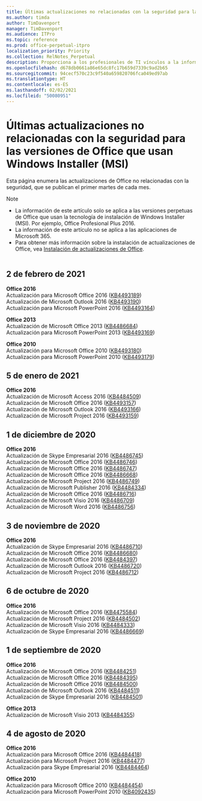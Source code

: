 ```yaml
---
title: Últimas actualizaciones no relacionadas con la seguridad para las versiones de Office que usan Windows Installer (MSI)
ms.author: timda
author: TimDavenport
manager: TimDavenport
ms.audience: ITPro
ms.topic: reference
ms.prod: office-perpetual-itpro
localization_priority: Priority
ms.collection: RelNotes_Perpetual
description: Proporciona a los profesionales de TI vínculos a la información de las últimas actualizaciones no relacionadas con la seguridad de las versiones perpetuas de Office 2016, Office 2013 y Office 2010.
ms.openlocfilehash: d678db0661a86e65dc8fc17b659d7339c9ad2b65
ms.sourcegitcommit: 94cecf570c23c9f540a659820706fca049ed97ab
ms.translationtype: HT
ms.contentlocale: es-ES
ms.lasthandoff: 02/02/2021
ms.locfileid: "50080951"
---
```

# <a name="latest-non-security-updates-for-versions-of-office-that-use-windows-installer-msi"></a>Últimas actualizaciones no relacionadas con la seguridad para las versiones de Office que usan Windows Installer (MSI)

Esta página enumera las actualizaciones de Office no relacionadas con la seguridad, que se publican el primer martes de cada mes.

> [!NOTE]
> - La información de este artículo solo se aplica a las versiones perpetuas de Office que usan la tecnología de instalación de Windows Installer (MSI). Por ejemplo, Office Profesional Plus 2016.
> - La información de este artículo no se aplica a las aplicaciones de Microsoft 365.
> - Para obtener más información sobre la instalación de actualizaciones de Office, vea [Instalación de actualizaciones de Office](https://support.office.com/article/2ab296f3-7f03-43a2-8e50-46de917611c5).
<br/><br/>

## <a name="february-2-2021"></a>2 de febrero de 2021
**Office 2016**<br/>
Actualización para Microsoft Office 2016 ([KB4493189](https://support.microsoft.com/help/4493189)) </br> Actualización de Microsoft Outlook 2016 ([KB4493190](https://support.microsoft.com/help/4493190)) </br> Actualización para Microsoft PowerPoint 2016 ([KB4493164](https://support.microsoft.com/help/4493164)) </br> 

**Office 2013**<br/>
Actualización de Microsoft Office 2013 ([KB4486684](https://support.microsoft.com/help/4486684)) </br>
Actualización para Microsoft PowerPoint 2013 ([KB4493169](https://support.microsoft.com/help/4493169)) </br>

**Office 2010**<br/>
Actualización para Microsoft Office 2010 ([KB4493180](https://support.microsoft.com/help/4493180)) </br>
Actualización para Microsoft PowerPoint 2010 ([KB4493179](https://support.microsoft.com/help/4493179))</br>


## <a name="january-5-2021"></a>5 de enero de 2021
**Office 2016**</br>
Actualización de Microsoft Access 2016 ([KB4484509](https://support.microsoft.com/help/4484509)) </br>
Actualización de Microsoft Office 2016 ([KB4493157](https://support.microsoft.com/help/4493157)) </br>
Actualización de Microsoft Outlook 2016 ([KB4493166](https://support.microsoft.com/help/4493166)) </br>
Actualización de Microsoft Project 2016 ([KB4493159](https://support.microsoft.com/help/4493159)) </br>


## <a name="december-1-2020"></a>1 de diciembre de 2020
**Office 2016**<br/>
Actualización de Skype Empresarial 2016 ([KB4486745](https://support.microsoft.com/help/4486745)) <br/>
Actualización de Microsoft Office 2016 ([KB4486746](https://support.microsoft.com/help/4486746)) <br/> Actualización de Microsoft Office 2016 ([KB4486747](https://support.microsoft.com/help/4486747)) <br/> Actualización de Microsoft Office 2016 ([KB4486668](https://support.microsoft.com/help/4486668)) <br/>
Actualización de Microsoft Project 2016 ([KB4486749](https://support.microsoft.com/help/4486749)) <br/> Actualización de Microsoft Publisher 2016 ([KB4484334](https://support.microsoft.com/help/4484334)) <br/> Actualización de Microsoft Office 2016 ([KB4486716](https://support.microsoft.com/help/4486716)) <br/> Actualización de Microsoft Visio 2016 ([KB4486709](https://support.microsoft.com/help/4486709)) <br/>
Actualización de Microsoft Word 2016 ([KB4486756](https://support.microsoft.com/help/4486756)) <br/> 


## <a name="november-3-2020"></a>3 de noviembre de 2020
**Office 2016**<br/>
Actualización de Skype Empresarial 2016 ([KB4486710](https://support.microsoft.com/help/4486710)) <br/>
Actualización de Microsoft Office 2016 ([KB4486680](https://support.microsoft.com/help/4486680)) <br/>
Actualización de Microsoft Office 2016 ([KB4484397](https://support.microsoft.com/help/4484397)) <br/>
Actualización de Microsoft Outlook 2016 ([KB4486720](https://support.microsoft.com/help/4486720)) <br/>
Actualización de Microsoft Project 2016 ([KB4486712](https://support.microsoft.com/help/4486712)) <br/>


## <a name="october-6-2020"></a>6 de octubre de 2020
**Office 2016**<br/>
Actualización de Microsoft Office 2016 ([KB4475584](https://support.microsoft.com/help/4475584))<br/>
Actualización de Microsoft Project 2016 ([KB4484502](https://support.microsoft.com/help/4484502))<br/>
Actualización de Microsoft Visio 2016 ([KB4484333](https://support.microsoft.com/help/4484333))<br/>
Actualización de Skype Empresarial 2016 ([KB4486669](https://support.microsoft.com/help/4486669))<br/> 

## <a name="september-1-2020"></a>1 de septiembre de 2020
**Office 2016**<br/>
Actualización de Microsoft Office 2016 ([KB4484251](https://support.microsoft.com/help/4484251))<br/>
Actualización de Microsoft Office 2016 ([KB4484395](https://support.microsoft.com/help/4484395))<br/> Actualización de Microsoft Office 2016 ([KB4484500](https://support.microsoft.com/help/4484500)) <br/>
Actualización de Microsoft Outlook 2016 ([KB4484511](https://support.microsoft.com/help/4484511)) <br/>
Actualización de Skype Empresarial 2016 ([KB4484501](https://support.microsoft.com/help/4484501)) <br/>

**Office 2013**<br/>
Actualización de Microsoft Visio 2013 ([KB4484355](https://support.microsoft.com/help/4484355))<br/>

## <a name="august-4-2020"></a>4 de agosto de 2020

**Office 2016**<br/>
Actualización para Microsoft Office 2016 ([KB4484418](https://support.microsoft.com/help/4484418))<br/> Actualización para Microsoft Project 2016 ([KB4484477](https://support.microsoft.com/help/4484477))<br/>
Actualización para Skype Empresarial 2016 ([KB4484464](https://support.microsoft.com/help/4484464))<br/> 

**Office 2010**<br/>
Actualización para Microsoft Office 2010 ([KB4484454](https://support.microsoft.com/help/4484454))<br/> Actualización para Microsoft PowerPoint 2010 ([KB4092435](https://support.microsoft.com/help/4092435))<br/> 

</br>